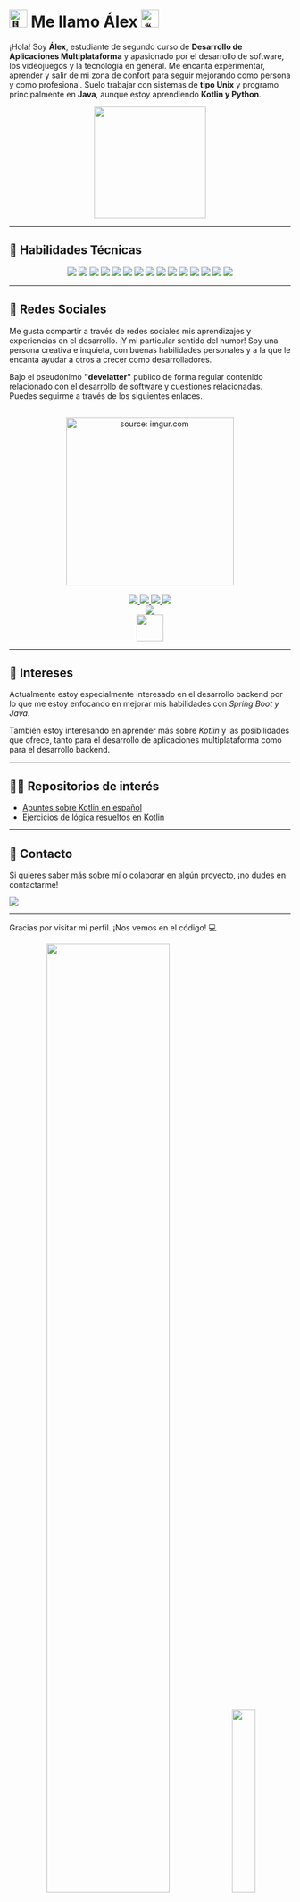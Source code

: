 # <img src="https://fonts.gstatic.com/s/e/notoemoji/latest/1f44b/512.gif" alt="👋" width="32" height="32"> Me llamo Álex <img src="https://fonts.gstatic.com/s/e/notoemoji/latest/2615/512.gif" alt="☕" width="32" height="32">

¡Hola! Soy **Álex**, estudiante de segundo curso de **Desarrollo de Aplicaciones Multiplataforma** y apasionado por el desarrollo de software, los videojuegos y la tecnología en general. Me encanta experimentar, aprender y salir de mi zona de confort para seguir mejorando como persona y como profesional. Suelo trabajar con sistemas de **tipo Unix** y programo principalmente en **Java**, aunque estoy aprendiendo **Kotlin y Python**. 

<div align="center">
    <img  src="https://i.giphy.com/UvPvsX9oMlMWs.webp" width="200dp" height="200dp"/> 
</div>

---

## 🚀 Habilidades Técnicas

<div align="center">
    <img src="https://img.shields.io/badge/Java-ED8B00?style=for-the-badge&logo=openjdk&logoColor=white"/>
    <img src="https://img.shields.io/badge/Kotlin-9933ff?&style=for-the-badge&logo=kotlin&logoColor=white"/>
    <img src="https://img.shields.io/badge/Spring-6DB33F?style=for-the-badge&logo=spring&logoColor=white"/>
    <img src="https://img.shields.io/badge/Spring%20Boot-6DB33F?style=for-the-badge&logo=spring-boot&logoColor=white"/>
    <img src="https://img.shields.io/badge/Bash-121011?style=for-the-badge&logo=gnu-bash&logoColor=white"/>
    <img src="https://img.shields.io/badge/Python-3776AB?style=for-the-badge&logo=python&logoColor=white"/>
    <img src="https://img.shields.io/badge/JavaScript-F7DF1E?style=for-the-badge&logo=javascript&logoColor=black"/>
    <img src="https://img.shields.io/badge/HTML5-E34F26?style=for-the-badge&logo=html5&logoColor=white"/>
    <img src="https://img.shields.io/badge/CSS3-1572B6?style=for-the-badge&logo=css3&logoColor=white"/>
    <img src="https://img.shields.io/badge/Tailwind_CSS-38B2AC?style=for-the-badge&logo=tailwind-css&logoColor=white"/>
    <img src="https://img.shields.io/badge/MySQL-00000F?style=for-the-badge&logo=mysql&logoColor=white"/>
    <img src="https://img.shields.io/badge/PostgreSQL-316192?style=for-the-badge&logo=postgresql&logoColor=white"/>
    <img src="https://img.shields.io/badge/SQLite-07405E?style=for-the-badge&logo=sqlite&logoColor=white"/>
    <img src="https://img.shields.io/badge/Hibernate-59666C?style=for-the-badge&logo=Hibernate&logoColor=white"/>
    <img src="https://img.shields.io/badge/GIT-E44C30?style=for-the-badge&logo=git&logoColor=white"/>
</div>

---

## 📱 Redes Sociales

Me gusta compartir a través de redes sociales mis aprendizajes y experiencias en el desarrollo. ¡Y mi particular sentido del humor! Soy una persona creativa e inquieta, con buenas habilidades personales y a la que le encanta ayudar a otros a crecer como desarrolladores. 

Bajo el pseudónimo **"develatter"** publico de forma regular contenido relacionado con el desarrollo de software y cuestiones relacionadas. Puedes seguirme a través de los siguientes enlaces.

<div align="center">
    <br/>
    <img src="https://imgur.com/0GXsD6T.png" width="300dp" title="source: imgur.com" />
    <br/><br/>
</div>

<div align="center">
    <a href="https://www.instagram.com/develatter">
        <img src="https://img.shields.io/badge/Instagram-E4405F?style=for-the-badge&logo=instagram&logoColor=white" />
    </a>
    <a href="https://www.tiktok.com/@develatter">
        <img src="https://img.shields.io/badge/TikTok-000000?style=for-the-badge&logo=tiktok&logoColor=white" />
    </a>
    <a href="https://www.linkedin.com/in/alejandro-lópez-martínez-17268313a/">
        <img src="https://img.shields.io/badge/LinkedIn-0077B5?style=for-the-badge&logo=linkedin&logoColor=white" />
    </a>
    <a href="https://www.youtube.com/@develatter">
        <img src="https://img.shields.io/badge/YouTube-FF0000?style=for-the-badge&logo=youtube&logoColor=white" />
    </a>
</div>
<div align="center">
    <a href="https://linktr.ee/develatter">
        <img src="https://img.shields.io/badge/linktree-39E09B?style=for-the-badge&logo=linktree&logoColor=white"/>
    </a>
</div>
<div align="center">
    <img src="https://i.giphy.com/XzvSDZo3pCQY9In3kD.webp" width="48" height="48"  />
</div>

---

## 🌱 Intereses

Actualmente estoy especialmente interesado en el desarrollo backend por lo que me estoy enfocando en mejorar mis habilidades con *Spring Boot y Java*. 

También estoy interesando en aprender más sobre *Kotlin* y las posibilidades que ofrece, tanto para el desarrollo de aplicaciones multiplataforma como para el desarrollo backend.

---

## 👨‍💻 Repositorios de interés

- [Apuntes sobre Kotlin en español](https://github.com/develatter/apuntes-de-kotlin)
- [Ejercicios de lógica resueltos en Kotlin](https://github.com/develatter/KotlinPractice)

---

## 📧 Contacto

Si quieres saber más sobre mí o colaborar en algún proyecto, ¡no dudes en contactarme!

<div align="start">
    <a href="mailto:lattecast@gmail.com>">
        <img src="https://img.shields.io/badge/¡Mándame%20un%20mail!-5577B5?style=for-the-badge&logo=gmail&logoColor=white"/>
    </a>
</div>

---

Gracias por visitar mi perfil. ¡Nos vemos en el código! 💻


<div align="center" >
    <img src="https://github-readme-stats.vercel.app/api?username=develatter&show_icons=true&theme=dracula" width="66%"/>
    <img src="https://github-readme-stats.vercel.app/api/top-langs?username=develatter&theme=dracula" width="29%"/>    
</div>


